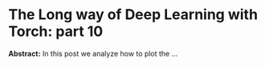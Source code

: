The Long way of Deep Learning with Torch: part 10
============
**Abstract:** In this post we analyze how to plot the ...